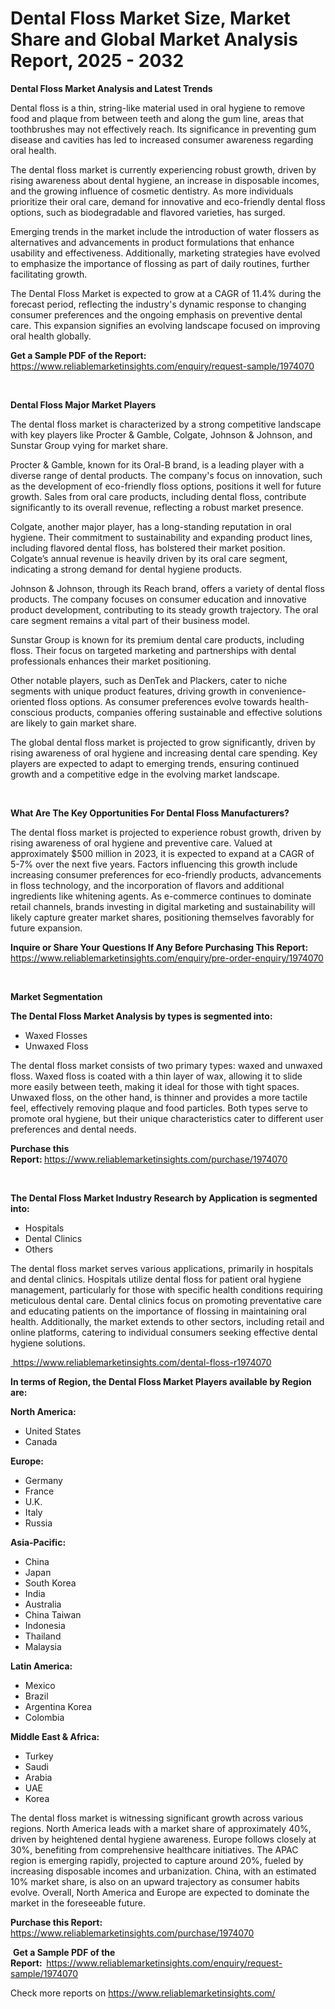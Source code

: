 <p><h1>Dental Floss Market Size, Market Share and Global Market Analysis Report, 2025 - 2032</h1></p><p><strong>Dental Floss Market Analysis and Latest Trends</strong></p>
<p><p>Dental floss is a thin, string-like material used in oral hygiene to remove food and plaque from between teeth and along the gum line, areas that toothbrushes may not effectively reach. Its significance in preventing gum disease and cavities has led to increased consumer awareness regarding oral health.</p><p>The dental floss market is currently experiencing robust growth, driven by rising awareness about dental hygiene, an increase in disposable incomes, and the growing influence of cosmetic dentistry. As more individuals prioritize their oral care, demand for innovative and eco-friendly dental floss options, such as biodegradable and flavored varieties, has surged. </p><p>Emerging trends in the market include the introduction of water flossers as alternatives and advancements in product formulations that enhance usability and effectiveness. Additionally, marketing strategies have evolved to emphasize the importance of flossing as part of daily routines, further facilitating growth. </p><p>The Dental Floss Market is expected to grow at a CAGR of 11.4% during the forecast period, reflecting the industry's dynamic response to changing consumer preferences and the ongoing emphasis on preventive dental care. This expansion signifies an evolving landscape focused on improving oral health globally.</p></p>
<p><strong>Get a Sample PDF of the Report:&nbsp;</strong> <a href="https://www.reliablemarketinsights.com/enquiry/request-sample/1974070?utm_campaign=3032&utm_medium=2&utm_source=Github&utm_content=ia&utm_term=03032025&utm_id=dental-floss">https://www.reliablemarketinsights.com/enquiry/request-sample/1974070</a></p>
<p>&nbsp;</p>
<p><strong>Dental Floss Major Market Players</strong></p>
<p><p>The dental floss market is characterized by a strong competitive landscape with key players like Procter & Gamble, Colgate, Johnson & Johnson, and Sunstar Group vying for market share. </p><p>Procter & Gamble, known for its Oral-B brand, is a leading player with a diverse range of dental products. The company's focus on innovation, such as the development of eco-friendly floss options, positions it well for future growth. Sales from oral care products, including dental floss, contribute significantly to its overall revenue, reflecting a robust market presence.</p><p>Colgate, another major player, has a long-standing reputation in oral hygiene. Their commitment to sustainability and expanding product lines, including flavored dental floss, has bolstered their market position. Colgate’s annual revenue is heavily driven by its oral care segment, indicating a strong demand for dental hygiene products.</p><p>Johnson & Johnson, through its Reach brand, offers a variety of dental floss products. The company focuses on consumer education and innovative product development, contributing to its steady growth trajectory. The oral care segment remains a vital part of their business model.</p><p>Sunstar Group is known for its premium dental care products, including floss. Their focus on targeted marketing and partnerships with dental professionals enhances their market positioning.</p><p>Other notable players, such as DenTek and Plackers, cater to niche segments with unique product features, driving growth in convenience-oriented floss options. As consumer preferences evolve towards health-conscious products, companies offering sustainable and effective solutions are likely to gain market share.</p><p>The global dental floss market is projected to grow significantly, driven by rising awareness of oral hygiene and increasing dental care spending. Key players are expected to adapt to emerging trends, ensuring continued growth and a competitive edge in the evolving market landscape.</p></p>
<p>&nbsp;</p>
<p><strong>What Are The Key Opportunities For Dental Floss Manufacturers?</strong></p>
<p><p>The dental floss market is projected to experience robust growth, driven by rising awareness of oral hygiene and preventive care. Valued at approximately $500 million in 2023, it is expected to expand at a CAGR of 5-7% over the next five years. Factors influencing this growth include increasing consumer preferences for eco-friendly products, advancements in floss technology, and the incorporation of flavors and additional ingredients like whitening agents. As e-commerce continues to dominate retail channels, brands investing in digital marketing and sustainability will likely capture greater market shares, positioning themselves favorably for future expansion.</p></p>
<p><strong>Inquire or Share Your Questions If Any Before Purchasing This Report:</strong> <a href="https://www.reliablemarketinsights.com/enquiry/pre-order-enquiry/1974070?utm_campaign=3032&utm_medium=2&utm_source=Github&utm_content=ia&utm_term=03032025&utm_id=dental-floss">https://www.reliablemarketinsights.com/enquiry/pre-order-enquiry/1974070</a></p>
<p>&nbsp;</p>
<p><strong>Market Segmentation</strong></p>
<p><strong>The Dental Floss Market Analysis by types is segmented into:</strong></p>
<p><ul><li>Waxed Flosses</li><li>Unwaxed Floss</li></ul></p>
<p><p>The dental floss market consists of two primary types: waxed and unwaxed floss. Waxed floss is coated with a thin layer of wax, allowing it to slide more easily between teeth, making it ideal for those with tight spaces. Unwaxed floss, on the other hand, is thinner and provides a more tactile feel, effectively removing plaque and food particles. Both types serve to promote oral hygiene, but their unique characteristics cater to different user preferences and dental needs.</p></p>
<p><strong>Purchase this Report:&nbsp;</strong><a href="https://www.reliablemarketinsights.com/purchase/1974070?utm_campaign=3032&utm_medium=2&utm_source=Github&utm_content=ia&utm_term=03032025&utm_id=dental-floss">https://www.reliablemarketinsights.com/purchase/1974070</a></p>
<p>&nbsp;</p>
<p><strong>The Dental Floss Market Industry Research by Application is segmented into:</strong></p>
<p><ul><li>Hospitals</li><li>Dental Clinics</li><li>Others</li></ul></p>
<p><p>The dental floss market serves various applications, primarily in hospitals and dental clinics. Hospitals utilize dental floss for patient oral hygiene management, particularly for those with specific health conditions requiring meticulous dental care. Dental clinics focus on promoting preventative care and educating patients on the importance of flossing in maintaining oral health. Additionally, the market extends to other sectors, including retail and online platforms, catering to individual consumers seeking effective dental hygiene solutions.</p></p>
<p><a href="https://www.reliablemarketinsights.com/dental-floss-r1974070?utm_campaign=3032&utm_medium=2&utm_source=Github&utm_content=ia&utm_term=03032025&utm_id=dental-floss">&nbsp;https://www.reliablemarketinsights.com/dental-floss-r1974070</a></p>
<p><strong>In terms of Region, the Dental Floss Market Players available by Region are:</strong></p>
<p>
    <p> <strong> North America: </strong>
        <ul>
            <li>United States</li>
            <li>Canada</li>
        </ul>
        </p> 
    <p> <strong> Europe: </strong>
        <ul>
            <li>Germany</li>
            <li>France</li>
            <li>U.K.</li>
            <li>Italy</li>
            <li>Russia</li>
        </ul>
        </p> 
    <p> <strong> Asia-Pacific: </strong>
        <ul>
            <li>China</li>
            <li>Japan</li>
            <li>South Korea</li>
            <li>India</li>
            <li>Australia</li>
            <li>China Taiwan</li>
            <li>Indonesia</li>
            <li>Thailand</li>
            <li>Malaysia</li>
        </ul>
        </p> 
    <p> <strong> Latin America: </strong>
        <ul>
            <li>Mexico</li>
            <li>Brazil</li>
            <li>Argentina Korea</li>
            <li>Colombia</li>
        </ul>
        </p> 
    <p> <strong> Middle East & Africa: </strong>
        <ul>
            <li>Turkey</li>
            <li>Saudi</li>
            <li>Arabia</li>
            <li>UAE</li>
            <li>Korea</li>
        </ul>
    </p>
    </p>
<p><p>The dental floss market is witnessing significant growth across various regions. North America leads with a market share of approximately 40%, driven by heightened dental hygiene awareness. Europe follows closely at 30%, benefiting from comprehensive healthcare initiatives. The APAC region is emerging rapidly, projected to capture around 20%, fueled by increasing disposable incomes and urbanization. China, with an estimated 10% market share, is also on an upward trajectory as consumer habits evolve. Overall, North America and Europe are expected to dominate the market in the foreseeable future.</p></p>
<p><strong>Purchase this Report: </strong><a href="https://www.reliablemarketinsights.com/purchase/1974070?utm_campaign=3032&utm_medium=2&utm_source=Github&utm_content=ia&utm_term=03032025&utm_id=dental-floss">https://www.reliablemarketinsights.com/purchase/1974070</a></p>
<p>&nbsp;<strong>Get a Sample PDF of the Report:&nbsp;&nbsp;</strong><a href="https://www.reliablemarketinsights.com/enquiry/request-sample/1974070?utm_campaign=3032&utm_medium=2&utm_source=Github&utm_content=ia&utm_term=03032025&utm_id=dental-floss">https://www.reliablemarketinsights.com/enquiry/request-sample/1974070</a></p>
<p><strong></strong></p>
<p>Check more reports on <a href="https://www.reliablemarketinsights.com/?utm_campaign=3032&utm_medium=2&utm_source=Github&utm_content=ia&utm_term=03032025&utm_id=dental-floss">https://www.reliablemarketinsights.com/</a></p>